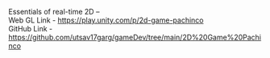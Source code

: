 Essentials of real-time 2D – <br>
Web GL Link - https://play.unity.com/p/2d-game-pachinco <br>
GitHub Link - https://github.com/utsav17garg/gameDev/tree/main/2D%20Game%20Pachinco
